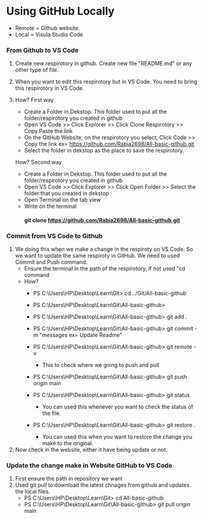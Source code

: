 # Using GitHub Locally

- Remote = Github website.
- Local  = Visula Studio Code.

### From Github to VS Code

1. Create new respirotory in github. Create new file "README.md" or any other type of file.
2. When you want to edit this respirotory but in VS Code. You need to bring this respirotory in VS Code.
3. How? First way
   - Create a Folder in Dekstop. This folder used to put all the folder/respirotory you created in github
   - Open VS Code >> Click Explorer >> Click Clone Respirotory >> Copy Paste the link 
   - On the GitHub Website, on the respirotory you select, Click Code >> Copy the link ex= https://github.com/Rabia2698/All-basic-github.git
   - Select the folder in dekstop as the place to save the respirotory.

   How? Second way
   - Create a Folder in Dekstop. This folder used to put all the folder/respirotory you created in github
   - Open VS Code >> Click Explorer >> Click Open Folder >> Select the folder that you created in dekstop
   - Open Terminal on the tab view
   - Write on the terminal
      #### git clone https://github.com/Rabia2698/All-basic-github.git

### Commit from VS Code to Github

1. We doing this when we make a change in the respiroty on VS Code. So we want to update the same respiroty in GitHub. We need to used Commit and Push command.
   - Ensure the terminal in the path of the respirotory, if not used "cd <respiroty file name> command
   - How? 
      - PS C:\Users\HP\Desktop\Learn\Git> cd ../Git/All-basic-github
      - PS C:\Users\HP\Desktop\Learn\Git\All-basic-github>
      - PS C:\Users\HP\Desktop\Learn\Git\All-basic-github> git add .
      - PS C:\Users\HP\Desktop\Learn\Git\All-basic-github> git commit -m "messages ex= Update Readme"
      - PS C:\Users\HP\Desktop\Learn\Git\All-basic-github> git remote -v
         - This to check where we going to push and pull
      - PS C:\Users\HP\Desktop\Learn\Git\All-basic-github> git push origin main

      - PS C:\Users\HP\Desktop\Learn\Git\All-basic-github> git status
         - You can used this whenever you want to check the status of the file.
      - PS C:\Users\HP\Desktop\Learn\Git\All-basic-github> git restore .
         - You can used this when you want to restore the change you make to the original.
2. Now check in the website, either it have being update or not.

### Update the change make in Website GitHub to VS Code

1. First ensure the path in repository we want
2. Used git pull to download the latest chnages from github and updates the local files.
   - PS C:\Users\HP\Desktop\Learn\Git> cd All-basic-github
   - PS C:\Users\HP\Desktop\Learn\Git\All-basic-github> git pull origin main
   
